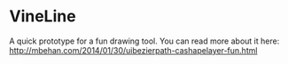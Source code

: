 VineLine
=========

A quick prototype for a fun drawing tool. You can read more about it here: http://mbehan.com/2014/01/30/uibezierpath-cashapelayer-fun.html
